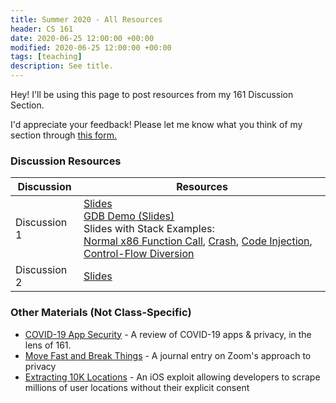 ```yaml
---
title: Summer 2020 - All Resources 
header: CS 161
date: 2020-06-25 12:00:00 +00:00
modified: 2020-06-25 12:00:00 +00:00
tags: [teaching]
description: See title.
---
```


Hey! I'll be using this page to post resources from my 161 Discussion Section.

I'd appreciate your feedback! Please let me know what you think of my section through [this form.](https://airtable.com/shr762qgTwjZPiTtE)

### Discussion Resources

| Discussion   | Resources                                                    |
| ------------ | ------------------------------------------------------------ |
| Discussion 1 | [Slides](https://docs.google.com/presentation/d/1bfkdeIUkJnh46Y_I1qC1YaYvePgUSYnO9zommQaHvh4/edit#slide=id.p)<br />[GDB Demo (Slides)](https://docs.google.com/presentation/d/1iXwiVLqF3ngBFs21St3BK2kG-3ZGAuIKlnpm31vS5Mk/edit#slide=id.p)<br />Slides with Stack Examples: <br />[Normal x86 Function Call](https://cs161.org/lectures/3/overflow-normal.pdf), [Crash](https://cs161.org/lectures/3/overflow-crash.pdf), [Code Injection](https://cs161.org/lectures/3/overflow-inject.pdf), [Control-Flow Diversion](https://cs161.org/lectures/3/overflow-divert.pdf) |
| Discussion 2 | [Slides](https://docs.google.com/presentation/d/1_aiJ-2jpz_aqLeYwOmOkcOhwKB5Pv5wK37dk9PAEsZ4/edit?usp=sharing) |



### Other Materials (Not Class-Specific)

- [COVID-19 App Security](http://shomil.me/covid-19-app-security-research/) - A review of COVID-19 apps & privacy, in the lens of 161.
- [Move Fast and Break Things](http://shomil.me/move-fast-and-break-things/) - A journal entry on Zoom's approach to privacy
- [Extracting 10K Locations](http://shomil.me/extracting-10000-locations/) - An iOS exploit allowing developers to scrape millions of user locations without their explicit consent

